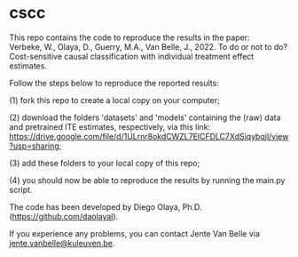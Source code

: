 # cscc
This repo contains the code to reproduce the results in the paper:  
Verbeke, W., Olaya, D., Guerry, M.A., Van Belle, J., 2022.
To do or not to do? Cost-sensitive causal classification with individual treatment effect estimates.

Follow the steps below to reproduce the reported results:

(1) fork this repo to create a local copy on your computer;

(2) download the folders 'datasets' and 'models' containing the (raw) data and pretrained ITE estimates, respectively, via this link: https://drive.google.com/file/d/1ULrnr8okdCWZL7ElCFDLC7XdSiqybqjl/view?usp=sharing;

(3) add these folders to your local copy of this repo;

(4) you should now be able to reproduce the results by running the main.py script.

The code has been developed by Diego Olaya, Ph.D. (https://github.com/daolayal).

If you experience any problems, you can contact Jente Van Belle via jente.vanbelle@kuleuven.be.
